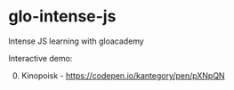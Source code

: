 # glo-intense-js
Intense JS learning with gloacademy

Interactive demo:

0. Kinopoisk - https://codepen.io/kantegory/pen/pXNpQN

